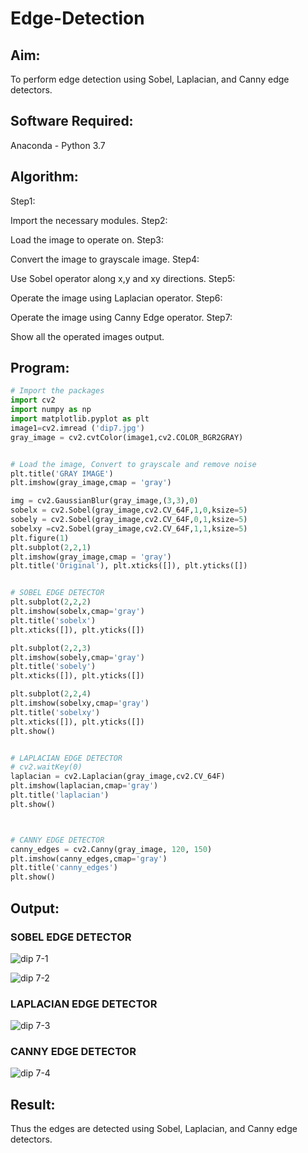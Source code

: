 # Edge-Detection
## Aim:
To perform edge detection using Sobel, Laplacian, and Canny edge detectors.

## Software Required:
Anaconda - Python 3.7

## Algorithm:
Step1:

Import the necessary modules.
Step2:

Load the image to operate on.
Step3:

Convert the image to grayscale image.
Step4:

Use Sobel operator along x,y and xy directions.
Step5:

Operate the image using Laplacian operator.
Step6:

Operate the image using Canny Edge operator.
Step7:

Show all the operated images output.
 
## Program:

``` Python
# Import the packages
import cv2
import numpy as np
import matplotlib.pyplot as plt
image1=cv2.imread ('dip7.jpg') 
gray_image = cv2.cvtColor(image1,cv2.COLOR_BGR2GRAY)


# Load the image, Convert to grayscale and remove noise
plt.title('GRAY IMAGE')
plt.imshow(gray_image,cmap = 'gray')

img = cv2.GaussianBlur(gray_image,(3,3),0)
sobelx = cv2.Sobel(gray_image,cv2.CV_64F,1,0,ksize=5)
sobely = cv2.Sobel(gray_image,cv2.CV_64F,0,1,ksize=5)
sobelxy =cv2.Sobel(gray_image,cv2.CV_64F,1,1,ksize=5)
plt.figure(1)
plt.subplot(2,2,1)
plt.imshow(gray_image,cmap = 'gray')
plt.title('Original'), plt.xticks([]), plt.yticks([])


# SOBEL EDGE DETECTOR
plt.subplot(2,2,2)
plt.imshow(sobelx,cmap='gray')
plt.title('sobelx')
plt.xticks([]), plt.yticks([])

plt.subplot(2,2,3)
plt.imshow(sobely,cmap='gray')
plt.title('sobely')
plt.xticks([]), plt.yticks([])

plt.subplot(2,2,4)
plt.imshow(sobelxy,cmap='gray')
plt.title('sobelxy')
plt.xticks([]), plt.yticks([])
plt.show()


# LAPLACIAN EDGE DETECTOR
# cv2.waitKey(0)
laplacian = cv2.Laplacian(gray_image,cv2.CV_64F)
plt.imshow(laplacian,cmap='gray')
plt.title('laplacian')
plt.show()



# CANNY EDGE DETECTOR
canny_edges = cv2.Canny(gray_image, 120, 150)
plt.imshow(canny_edges,cmap='gray')
plt.title('canny_edges')
plt.show()


```
## Output:
### SOBEL EDGE DETECTOR
![dip  7-1](https://user-images.githubusercontent.com/94679395/233049875-8cd8afb9-29e1-4092-8b06-ebddd4369380.jpg)

![dip 7-2](https://user-images.githubusercontent.com/94679395/233049928-1d65839f-0537-4592-b4aa-cf816b1fb56c.jpg)



### LAPLACIAN EDGE DETECTOR

![dip 7-3](https://user-images.githubusercontent.com/94679395/233049972-15567b43-6c28-4dc7-86f8-e1b49bf4f32f.jpg)


### CANNY EDGE DETECTOR

![dip 7-4](https://user-images.githubusercontent.com/94679395/233050038-e34b7b48-cc37-4a41-b823-7fe7f99b5045.jpg)


## Result:
Thus the edges are detected using Sobel, Laplacian, and Canny edge detectors.
